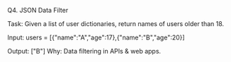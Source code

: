 Q4. JSON Data Filter

Task: Given a list of user dictionaries, return names of users older than 18.

Input:
users = [{"name":"A","age":17},{"name":"B","age":20}]

Output: ["B"]
Why: Data filtering in APIs & web apps.